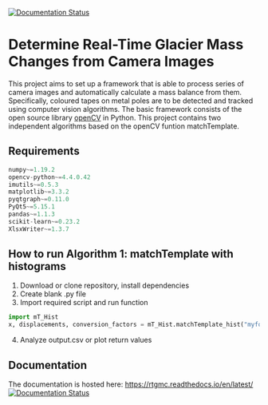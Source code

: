 [![Documentation Status](https://readthedocs.org/projects/rtgmc/badge/?version=latest)](https://rtgmc.readthedocs.io/en/latest/?badge=latest)

# Determine Real-Time Glacier Mass Changes from Camera Images

This project aims to set up a framework that is able to process series of camera images and automatically calculate a mass balance from them. Specifically, coloured tapes on metal poles are to be detected and tracked using computer vision algorithms.
The basic framework consists of the open source library [openCV](https://opencv.org/) in Python. This project contains two independent algorithms based on the openCV funtion matchTemplate.

## Requirements
```python
numpy~=1.19.2
opencv-python~=4.4.0.42
imutils~=0.5.3
matplotlib~=3.3.2
pyqtgraph~=0.11.0
PyQt5~=5.15.1
pandas~=1.1.3
scikit-learn~=0.23.2
XlsxWriter~=1.3.7
```

## How to run Algorithm 1: matchTemplate with histograms
1. Download or clone repository, install dependencies
2. Create blank .py file
3. Import required script and run function
```python
import mT_Hist
x, displacements, conversion_factors = mT_Hist.matchTemplate_hist("myfolder", "template.jpg", 0.70, wait=1, vis=False, plotting=False, csv=True)
```
4. Analyze output.csv or plot return values

## Documentation
The documentation is hosted here: https://rtgmc.readthedocs.io/en/latest/ 
[![Documentation Status](https://readthedocs.org/projects/rtgmc/badge/?version=latest)](https://rtgmc.readthedocs.io/en/latest/?badge=latest)


